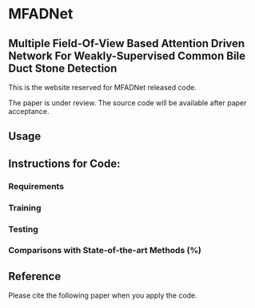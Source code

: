 
# MFADNet

## Multiple Field-Of-View Based Attention Driven Network For Weakly-Supervised Common Bile Duct Stone Detection

This is the website reserved for MFADNet released code.

The paper is under review. The source code will be available after paper acceptance.


## Usage

  

## Instructions for Code:
### Requirements

### Training

### Testing

### Comparisons with State-of-the-art Methods (%)






## Reference 

Please cite the following paper when you apply the code. 


